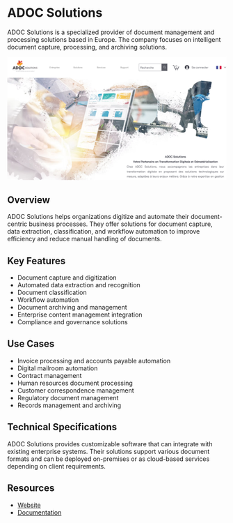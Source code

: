 # ADOC Solutions

ADOC Solutions is a specialized provider of document management and processing solutions based in Europe. The company focuses on intelligent document capture, processing, and archiving solutions.

![ADOC Solutions](assets\adoc-solutions.png)

## Overview

ADOC Solutions helps organizations digitize and automate their document-centric business processes. They offer solutions for document capture, data extraction, classification, and workflow automation to improve efficiency and reduce manual handling of documents.

## Key Features

- Document capture and digitization
- Automated data extraction and recognition
- Document classification
- Workflow automation
- Document archiving and management
- Enterprise content management integration
- Compliance and governance solutions

## Use Cases

- Invoice processing and accounts payable automation
- Digital mailroom automation
- Contract management
- Human resources document processing
- Customer correspondence management
- Regulatory document management
- Records management and archiving

## Technical Specifications

ADOC Solutions provides customizable software that can integrate with existing enterprise systems. Their solutions support various document formats and can be deployed on-premises or as cloud-based services depending on client requirements.

## Resources

- [Website](https://www.adoc-solutions.eu)
- [Documentation](https://www.adoc-solutions.eu/documentation)
